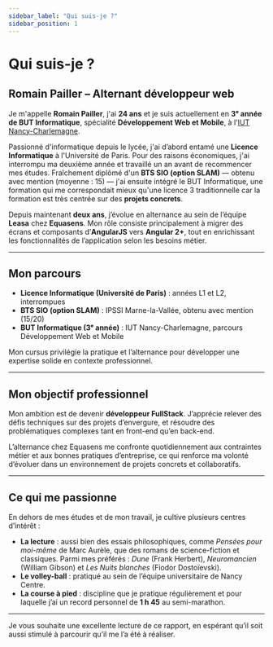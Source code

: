 ```yaml
---
sidebar_label: "Qui suis-je ?"
sidebar_position: 1
---
```


# Qui suis-je ?

## Romain Pailler – Alternant développeur web

Je m'appelle **Romain Pailler**, j'ai **24 ans** et je suis actuellement en **3ᵉ année de BUT Informatique**, spécialité **Développement Web et Mobile**, à l'[IUT Nancy-Charlemagne](https://iut-charlemagne.univ-lorraine.fr/).

Passionné d'informatique depuis le lycée, j'ai d’abord entamé une **Licence Informatique** à l'Université de Paris. Pour des raisons économiques, j'ai interrompu ma deuxième année et travaillé un an avant de recommencer mes études. Fraîchement diplômé d'un **BTS SIO (option SLAM)** — obtenu avec mention (moyenne : 15) — j'ai ensuite intégré le BUT Informatique, une formation qui me correspondait mieux qu'une licence 3 traditionnelle car la formation est  très centrée sur des **projets concrets**.

Depuis maintenant **deux ans**, j’évolue en alternance au sein de l’équipe **Leasa** chez **Equasens**. Mon rôle consiste principalement à migrer des écrans et composants d’**AngularJS** vers **Angular 2+**, tout en enrichissant les fonctionnalités de l’application selon les besoins métier.

---

## Mon parcours

- **Licence Informatique (Université de Paris)** : années L1 et L2, interrompues  
- **BTS SIO (option SLAM)** : IPSSI Marne-la-Vallée, obtenu avec mention (15/20)  
- **BUT Informatique (3ᵉ année)** : IUT Nancy-Charlemagne, parcours Développement Web et Mobile  

Mon cursus privilégie la pratique et l’alternance pour développer une expertise solide en contexte professionnel.

---

## Mon objectif professionnel

Mon ambition est de devenir **développeur FullStack**. J’apprécie relever des défis techniques sur des projets d’envergure, et résoudre des problématiques complexes tant en front-end qu’en back-end.

L’alternance chez Equasens me confronte quotidiennement aux contraintes métier et aux bonnes pratiques d’entreprise, ce qui renforce ma volonté d’évoluer dans un environnement de projets concrets et collaboratifs.

---

## Ce qui me passionne

En dehors de mes études et de mon travail, je cultive plusieurs centres d’intérêt :

- **La lecture** : aussi bien des essais philosophiques, comme *Pensées pour moi-même* de Marc Aurèle, que des romans de science-fiction et classiques. Parmi mes préférés : *Dune* (Frank Herbert), *Neuromancien* (William Gibson) et *Les Nuits blanches* (Fiodor Dostoïevski).  
- **Le volley-ball** : pratiqué au sein de l’équipe universitaire de Nancy Centre.  
- **La course à pied** : discipline que je pratique régulièrement et pour laquelle j’ai un record personnel de **1 h 45** au semi-marathon.  

---

Je vous souhaite une excellente lecture de ce rapport, en espérant qu’il soit aussi stimulé à parcourir qu’il me l’a été à réaliser.  
